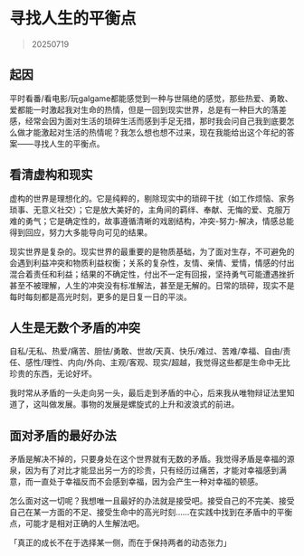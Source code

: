 # 寻找人生的平衡点
> 20250719

## 起因
平时看番/看电影/玩galgame都能感觉到一种与世隔绝的感觉，那些热爱、勇敢、爱都能一时激起我对生命的热情，但是一回到现实世界，总是有一种巨大的落差感，经常会因为面对生活的琐碎生活而感到手足无措，那时我会问自己我到底要怎么做才能激起对生活的热情呢？我怎么想也想不过来，现在我能给出这个年纪的答案——寻找人生的平衡点。

## 看清虚构和现实
虚构的世界是理想化的。它是纯粹的，剔除现实中的琐碎干扰（如工作烦恼、家务琐事、无意义社交）；它是放大美好的，主角间的羁绊、奉献、无悔的爱、克服万难的勇气；它是确定性的，故事遵循清晰的戏剧结构，冲突-努力-解决，情感总能得到回应，努力大多能导向可见的结果。

现实世界是复杂的。现实世界的最重要的是物质基础，为了面对生存，不可避免的会遇到利益冲突和物质利益权衡；关系的复杂性，友情、亲情、爱情，情感的付出混合着责任和利益；结果的不确定性，付出不一定有回报，坚持勇气可能遭遇挫折甚至不被理解，人生的冲突没有标准解法，甚至是无解的。日常的琐碎，现实不是每时每刻都是高光时刻，更多的是日复一日的平淡。

## 人生是无数个矛盾的冲突

自私/无私、热爱/痛苦、胆怯/勇敢、世故/天真、快乐/难过、苦难/幸福、自由/责任、感性/理性、内向/外向、主观/客观、现实/超越，我觉得这些都是生命中无比珍贵的东西，无论好坏。

我时常从矛盾的一头走向另一头，最后走到矛盾的中心，后来我从唯物辩证法里知道了，这叫做发展。事物的发展是螺旋式的上升和波浪式的前进。

## 面对矛盾的最好办法
矛盾是解决不掉的，只要身处在这个世界就有无数的矛盾。我觉得矛盾是幸福的源泉，因为有了对比才能显出另一方的珍贵，只有经历过痛苦，才能对幸福感到满意，而一直处于幸福反而不会感到幸福，因为会产生一种对幸福的顿感。

怎么面对这一切呢？我想唯一且最好的办法就是接受吧。接受自己的不完美、接受自己在某一方面的不足、接受生命中的高光时刻……在实践中找到在矛盾中的平衡点，可能才是相对正确的人生解法吧。

「真正的成长不在于选择某一侧，而在于保持两者的动态张力」

